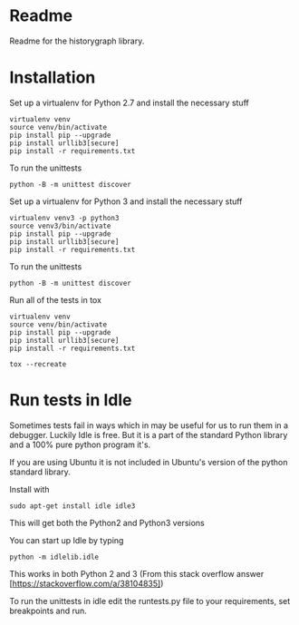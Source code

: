 Readme
======

Readme for the historygraph library.

Installation
============

Set up a virtualenv for Python 2.7 and install the necessary stuff
```
virtualenv venv
source venv/bin/activate
pip install pip --upgrade
pip install urllib3[secure]
pip install -r requirements.txt
```

To run the unittests

```
python -B -m unittest discover
```

Set up a virtualenv for Python 3 and install the necessary stuff
```
virtualenv venv3 -p python3
source venv3/bin/activate
pip install pip --upgrade
pip install urllib3[secure]
pip install -r requirements.txt
```

To run the unittests

```
python -B -m unittest discover
```

Run all of the tests in tox

```
virtualenv venv
source venv/bin/activate
pip install pip --upgrade
pip install urllib3[secure]
pip install -r requirements.txt

tox --recreate
```

Run tests in Idle
=================

Sometimes tests fail in ways which in may be useful for us to run them in a debugger.
Luckily Idle is free. But it is a part of the standard Python library and a
100% pure python program it's.

If you are using Ubuntu it is not included in Ubuntu's version of the python
standard library.

Install with
```
sudo apt-get install idle idle3
```
This will get both the Python2 and Python3 versions

You can start up Idle by typing
```
python -m idlelib.idle
```
This works in both Python 2 and 3 (From this stack overflow answer [https://stackoverflow.com/a/38104835])

To run the unittests in idle edit the runtests.py file to your requirements, set breakpoints and run.
